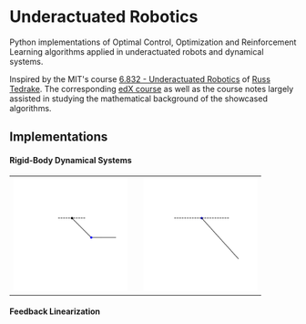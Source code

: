 # Underactuated Robotics

Python implementations of Optimal Control, Optimization and Reinforcement Learning algorithms
applied in underactuated robots and dynamical systems.

Inspired by the MIT's course [6.832 - Underactuated Robotics](http://underactuated.mit.edu/underactuated.html) 
of [Russ Tedrake](http://groups.csail.mit.edu/locomotion/russt.html).
The corresponding [edX course](https://courses.edx.org/courses/course-v1:MITx+6.832x_2+3T2015/course/) as well as the course notes largely assisted in studying the mathematical background of the showcased
algorithms.

## Implementations

#### Rigid-Body Dynamical Systems

<table>
  <tr>
    <td><img src="./assets/acrobot_passive.gif" width="200px" /></td>
    <td style='border:none;'></td>
    <td><img src="./assets/pendulum_passive.gif" width="200px" /></td>
  </tr>
</table>


#### Feedback Linearization
